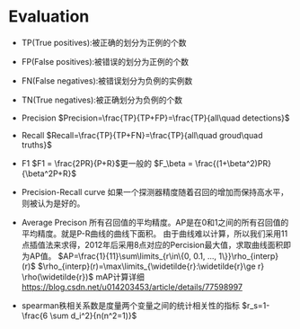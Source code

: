 # Evaluation
+ TP(True positives):被正确的划分为正例的个数
+ FP(False positives):被错误的划分为正例的个数
+ FN(False negatives):被错误划分为负例的实例数
+ TN(True negatives):被正确划分为负例的个数
+ Precision $Precision=\frac{TP}{TP+FP}=\frac{TP}{all\quad detections}$
+ Recall $Recall=\frac{TP}{TP+FN}=\frac{TP}{all\quad groud\quad truths}$
+ F1 $F1 = \frac{2PR}{P+R}$更一般的 $F_\beta = \frac{(1+\beta^2)PR}{\beta^2P+R}$
+ Precision-Recall curve 如果一个探测器精度随着召回的增加而保持高水平，则被认为是好的。
+ Average Precison 所有召回值的平均精度。AP是在0和1之间的所有召回值的平均精度。就是P-R曲线的曲线下面积。
    由于曲线难以计算，所以我们采用11点插值法来求得，2012年后采用8点对应的Percision最大值，求取曲线面积即为AP值。
    $AP=\frac{1}{11}\sum\limits_{r\in\{0, 0.1, ..., 1\}}\rho_{interp}(r)$
    $\rho_{interp}(r)=\max\limits_{\widetilde{r}:\widetilde{r}\ge r} \rho(\widetilde{r})$
mAP计算详细
https://blog.csdn.net/u014203453/article/details/77598997

+ spearman秩相关系数是度量两个变量之间的统计相关性的指标
$r_s=1- \frac{6 \sum d_i^2}{n(n^2=1)}$